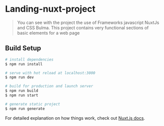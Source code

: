 # Landing-nuxt-project

> You can see with the project the use of Frameworks javascript NuxtJs and CSS Bulma. This project contains very functional sections of basic elements for a web page 

## Build Setup

``` bash
# install dependencies
$ npm run install

# serve with hot reload at localhost:3000
$ npm run dev

# build for production and launch server
$ npm run build
$ npm run start

# generate static project
$ npm run generate
```

For detailed explanation on how things work, check out [Nuxt.js docs](https://nuxtjs.org).
